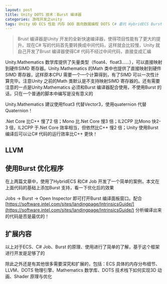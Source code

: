 ```yaml
---
layout: post
title: Unity DOTS 技术：Burst 编译器
categories: 游戏开发之unity
tags: Unity UD ECS 性能 内存 DOD 面向数据编程 DOTS C# 委托 HybridECS Burst 编译器 中间代码 Mono IL2CPP .Net LLVM 
---
```


>Brust 编译器是Unity 开发的全新快速编译器，使得项目性能有了更大的提升。现在C# 写的代码首先要转换成中间代码，这样就会比较慢，Unity 就自己开发了Brust 编译器使得C# 代码不经过中间代码，直接变成汇编

Unity.Mathematics 数学库提供了矢量类型（float4、float3……），可以直接映射到硬件SIMD 寄存器。Unity.Mathematics 的Math 类中也提供了直接映射到硬件SIMD 寄存器，这样原本CPU 需要一个一个计算得到，有了SIMD 可以一次性计算完毕。注意Unity 之前的Math 类默认是不支持映射SIMD 寄存器的。还有需要注意的一点是Unity.Mathematics 必须和Burst 编译器配合使用，不使用Burst 的话，只在一个普通的脚本中编写是没有意义的

Unity.Mathematics 建议使用float3 代替Vector3，使用quaternion 代替Quaternion！

.Net Core 比C++ 慢了2 倍；Mono 比.Net Core 慢3 倍；IL2CPP 比Mono 快2-3 倍，IL2CPP 于.Net Core 效率相当，但依然比C++ 慢2 倍；Unity 使用Burst 编译后可以让C# 代码的运行效率比C++ 更快！

## LLVM



## 使用Burst 优化程序

在上两篇文章中，使用了HybridECS 和C# Job 开发了一个简单的案例，本文在上面代码的基础上添加Burst 支持，看一下优化后的效果



Jobs -> Burst -> Open Inspector 即可打开Burst 编译面板窗口。配合[https://software.intel.com/sites/landingpage/IntrinsicsGuide/](https://software.intel.com/sites/landingpage/IntrinsicsGuide/) 分析编译出来的代码是否是最优的！

## 扩展内容

以上对于ECS、C# Job、Burst 的原理、使用进行了简单的了解，基于这个框架进行开发是足够了的

除此之外还是有其他很多需要深究和扩展的，包括：ECS 具体的内存分布细节、LLVM、DOTS 物理引擎、Mathematics 数学库、DOTS 技术栈下如何实现3D 动画、Shader 原理与优化
